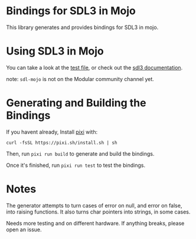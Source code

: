 # Bindings for SDL3 in Mojo
This library generates and provides bindings for SDL3 in mojo.

# Using SDL3 in Mojo
You can take a look at the [test file](./test/test.mojo), or check out the [sdl3 documentation](https://wiki.libsdl.org/SDL3/FrontPage).

note: `sdl-mojo` is not on the Modular community channel yet.

# Generating and Building the Bindings
If you havent already, Install [pixi](https://pixi.sh/) with:

`curl -fsSL https://pixi.sh/install.sh | sh`

Then, run `pixi run build` to generate and build the bindings.

Once it's finished, run `pixi run test` to test the bindings.

# Notes
The generator attempts to turn cases of error on null, and error on false, into raising functions. 
It also turns char pointers into strings, in some cases.

Needs more testing and on different hardware. If anything breaks, please open an issue.